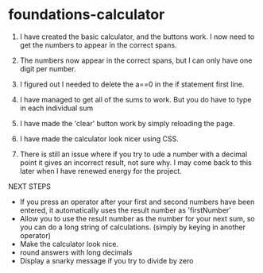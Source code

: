 # foundations-calculator

1. I have created the basic calculator, and the buttons work. I now need to get the numbers to appear in the correct spans.

2. The numbers now appear in the correct spans, but I can only have one digit per number.

3. I figured out I needed to delete the a==0 in the if statement first line. 

4. I have managed to get all of the sums to work. But you do have to type in each individual sum

5. I have made the 'clear' button work by simply reloading the page.

6. I have made the calculator look nicer using CSS.

7. There is still an issue where if you try to ude a number with a decimal point it gives an incorrect result, not sure why. I may come back to this later when I have renewed energy for the project. 

NEXT STEPS
- If you press an operator after your first and second numbers have been entered, it automatically uses the result number as 'firstNumber'
- Allow you to use the result number as the number for your next sum, so you can do a long string of calculations. (simply by keying in another operator)
- Make the calculator look nice.
- round answers with long decimals
- Display a snarky message if you try to divide by zero

